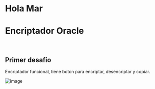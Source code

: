 
<h1> Hola Mar </h1>
<h1>Encriptador Oracle</h1><br>
<h2>Primer desafio</h2>
Encriptador funcional, tiene boton para encriptar, desencriptar y copiar. 

![image](https://user-images.githubusercontent.com/112605433/234136706-640eddfe-b82f-4122-9ffc-dbf8c0700765.png)


